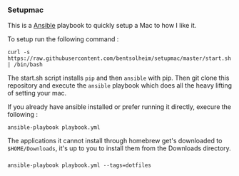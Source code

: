 ### Setupmac

This is a [Ansible](https://www.ansible.com/) playbook to quickly setup 
a Mac to how I like it.

To setup run the following command :
```
curl -s https://raw.githubusercontent.com/bentsolheim/setupmac/master/start.sh | /bin/bash
```

The start.sh script installs `pip` and then `ansible` with pip.
Then git clone this repository and execute the `ansible` playbook which does
all the heavy lifting of setting your mac.

If you already have ansible installed or prefer running it directly, execure the following :
```
ansible-playbook playbook.yml
```

The applications it cannot install through homebrew get's downloaded to
`$HOME/Downloads`, it's up to you to install them from the Downloads directory.

###
```
ansible-playbook playbook.yml --tags=dotfiles
```
